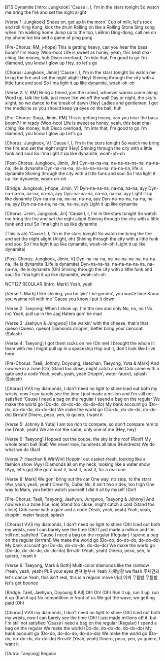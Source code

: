BTS Dynamite
[Intro: Jungkook]
'Cause I, I, I'm in the stars tonight
So watch me bring the fire and set the night alight

[Verse 1: Jungkook]
Shoes on, get up in the morn'
Cup of milk, let's rock and roll
King Kong, kick the drum
Rolling on like a Rolling Stone
Sing song when I'm walking home
Jump up to the top, LeBron
Ding-dong, call me on my phone
Ice tea and a game of ping pong

[Pre-Chorus: RM, j-hope]
This is getting heavy, can you hear the bass boom? I'm ready (Woo-hoo)
Life is sweet as honey, yeah, this beat cha-ching like money, huh
Disco overload, I'm into that, I'm good to go
I'm diamond, you know I glow up
Hey, so let's go

[Chorus: Jungkook, Jimin]
'Cause I, I, I'm in the stars tonight
So watch me bring the fire and set the night alight (Hey)
Shining through the city with a little funk and soul
So I'ma light it up like dynamite, woah-oh-oh


[Verse 2: V, RM]
Bring a friend, join the crowd, whoever wanna come along
Word up, talk the talk, just move like we off the wall
Day or night, the sky's alight, so we dance to the break of dawn (Hey)
Ladies and gentlemen, I got the medicine so you should keep ya eyes on the ball, huh

[Pre-Chorus: Suga, Jimin, RM]
This is getting heavy, can you hear the bass boom? I'm ready (Woo-hoo)
Life is sweet as honey, yeah, this beat cha-ching like money, huh
Disco overload, I'm into that, I'm good to go
I'm diamond, you know I glow up
Let's go

[Chorus: Jungkook, V]
'Cause I, I, I'm in the stars tonight
So watch me bring the fire and set the night alight (Hey)
Shining through the city with a little funk and soul
So I'ma light it up like dynamite, woah-oh-oh

[Post-Chorus: Jungkook, Jimin, Jin]
Dyn-na-na-na, na-na-na-na-na, na-na-na, life is dynamite
Dyn-na-na-na, na-na-na-na-na, na-na-na, life is dynamite
Shining through the city with a little funk and soul
So I'ma light it up like dynamite, woah-oh-oh

[Bridge: Jungkook, j-hope, Jimin, V]
Dyn-na-na-na, na-na, na-na, ayy
Dyn-na-na-na, na-na, na-na, ayy
Dyn-na-na-na, na-na, na-na, ayy
Light it up like dynamite
Dyn-na-na-na, na-na, na-na, ayy
Dyn-na-na-na, na-na, na-na, ayy
Dyn-na-na-na, na-na, na-na, ayy
Light it up like dynamite


[Chorus: Jimin, Jungkook, Jin]
'Cause I, I, I'm in the stars tonight
So watch me bring the fire and set the night alight
Shining through the city with a little funk and soul
So I'ma light it up like dynamite

(This is ah) 'Cause I, I, I'm in the stars tonight
So watch me bring the fire and set the night alight (Alight, oh)
Shining through the city with a little funk and soul
So I'ma light it up like dynamite, woah-oh-oh (Light it up like dynamite)

[Post-Chorus: Jungkook, Jimin, V]
Dyn-na-na-na, na-na-na-na-na, na-na-na, life is dynamite (Life is dynamite)
Dyn-na-na-na, na-na-na-na-na, na-na-na, life is dynamite (Oh)
Shining through the city with a little funk and soul
So I'ma light it up like dynamite, woah-oh-oh


NCT127 REGULAR 
[Intro: Mark]
Yeah, yeah

[Verse 1: Mark]
I like shining, you be lyin'
I be grindin', you waste time
Know you wanna roll with me
'Cause you know I put it down

[Verse 2: Taeyong]
When I show up, I'm the one and only
No, no, no (No, no)
Yeah, pull up in the Jag
Haters gon' be mad

[Verse 3: Jaehyun & Jungwoo]
I be walkin' with the cheese, that's that queso (Queso, queso)
Diamonds drippin', better bring your raincoat (Splash)

[Verse 4: Taeyong]
I got them racks on me (On me)
I brought the whole lit team with me
I might pull up in a spaceship
Hop out it, don't look like I live here

[Pre-Chorus: Taeil, Johnny, Doyoung, Haechan, Taeyong, Yuta & Mark]
And now we in a zone (Oh)
Stand too close, might catch a cold
Crib came with a gate and a code
Yeah, yeah, yeah, yeah
Drippin', water faucet, splash (Splash)


[Chorus]
VVS my diamonds, I don't need no light to shine
Iced out both my wrists, now I can barely see the time
I just made a million and I'm still not satisfied
'Cause I need a bag on the regular
I spend a bag on the regular
We make the world go (Do-do, do-do-do, do-do-do)
My bank account go (Do-do, do-do-do, do-do-do)
We make the world go (Do-do, do-do-do, do-do-do)
Brrrah!
Dinero, peso, yen, lo quiero, I want it

[Verse 5: Johnny & Yuta]
I am too rich to compete, so don't compare 'em to me (Yeah, yeah)
We are not the same, only one of me (Hey, hey)

[Verse 6: Taeyong]
Hopped out the coupe, the sky is the roof (Roof)
My whole team ball (Ball)
We never lose, hundreds all blue (Hundreds)
We do what we do (Ball)

[Verse 7: Haechan & WinWin]
Hoppin' out casket-fresh, looking like a fashion show (Ayy)
Diamonds all on my neck, looking like a water show (Ayy, let's go)
She gon' bust it, bust it, bust it, for a real one


[Verse 8: Mark]
We gon' bring out the car
One way, no stop, to the stars (Aw, yeah, yeah, yeah)
Crew fly, Dubai
No, it ain't two sides, too high
One way to Mars, you better watch yourself
I did it all by myself (Go!)

[Pre-Chorus: Taeil, Taeyong, Jaehyun, Jungwoo, Taeyong & Johnny]
And now we in a zone (Ice, ice)
Stand too close, might catch a cold (Stand too close)
Crib came with a gate and a code (Yeah, yeah, yeah)
Yeah, yeah, drippin', water faucet, splash

[Chorus]
VVS my diamonds, I don't need no light to shine (Oh)
Iced out both my wrists, now I can barely see the time (Oh)
I just made a million and I'm still not satisfied
'Cause I need a bag on the regular (Regular)
I spend a bag on the regular (brrrah!)
We make the world go (Do-do, do-do-do, do-do-do)
My bank account go (Do-do, do-do-do, do-do-do)
We make the world go (Do-do, do-do-do, do-do-do)
Brrrah! (Yeah, yeah)
Dinero, peso, yen, lo quiero, I want it


[Verse 9: Taeyong, Mark & Both]
Multi-color diamonds like the rainbow (Yeah, yeah, yeah)
PLR your eyes 번져 눈부셔
Yeah 자체발광 we flash 주체안돼 let's dance
Yeah, this isn't real, this is a regular move
머리 어깨 무릎발 무릎발, let's get bounce

[Bridge: Taeil, Jaehyun, Doyoung & All]
Oh!
Oh! (Oh)
Run it up, run it up, run it up (Run it up)
No competition in front of us
We got the wave, we getting paid (Oh)

[Chorus]
VVS my diamonds, I don't need no light to shine (Oh)
Iced out both my wrists, now I can barely see the time (Oh)
I just made millions off it, but I'm still not satisfied
'Cause I need a bag on the regular (Regular)
I spend a bag on the regular
We make the world (Do-do, do-do-do, do-do-do)
My bank account go (Do-do, do-do-do, do-do-do)
We make the world go (Do-do, do-do-do, do-do-do)
Brrrah! (Yeah, yeah)
Dinero, peso, yen, yo quiero, I want it

[Outro: Taeyong]
Regular
